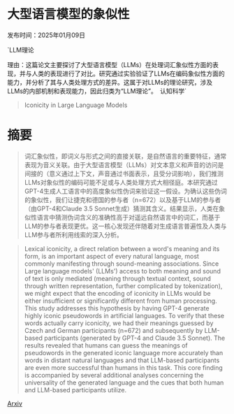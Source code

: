# 大型语言模型的象似性

发布时间：2025年01月09日

`LLM理论

理由：这篇论文主要探讨了大型语言模型（LLMs）在处理词汇象似性方面的表现，并与人类的表现进行了对比。研究通过实验验证了LLMs在编码象似性方面的能力，并分析了其与人类处理方式的差异。这属于对LLMs的理论研究，涉及LLMs的内部机制和表现能力，因此归类为“LLM理论”。` `认知科学`

> Iconicity in Large Language Models

# 摘要

> 词汇象似性，即词义与形式之间的直接关联，是自然语言的重要特征，通常表现为音义关联。由于大型语言模型（LLMs）对文本意义和声音的访问是间接的（意义通过上下文，声音通过书面表示，且受分词影响），我们推测LLMs对象似性的编码可能不足或与人类处理方式大相径庭。本研究通过GPT-4生成人工语言中的高度象似性伪词来验证这一假设。为确认这些伪词的象似性，我们让捷克和德国的参与者（n=672）以及基于LLM的参与者（由GPT-4和Claude 3.5 Sonnet生成）猜测其含义。结果显示，人类在象似性语言中猜测伪词含义的准确性高于对遥远自然语言中的词汇，而基于LLM的参与者表现更优。这一核心发现还伴随着对生成语言普遍性及人类与LLM参与者所利用线索的深入分析。

> Lexical iconicity, a direct relation between a word's meaning and its form, is an important aspect of every natural language, most commonly manifesting through sound-meaning associations. Since Large language models' (LLMs') access to both meaning and sound of text is only mediated (meaning through textual context, sound through written representation, further complicated by tokenization), we might expect that the encoding of iconicity in LLMs would be either insufficient or significantly different from human processing. This study addresses this hypothesis by having GPT-4 generate highly iconic pseudowords in artificial languages. To verify that these words actually carry iconicity, we had their meanings guessed by Czech and German participants (n=672) and subsequently by LLM-based participants (generated by GPT-4 and Claude 3.5 Sonnet). The results revealed that humans can guess the meanings of pseudowords in the generated iconic language more accurately than words in distant natural languages and that LLM-based participants are even more successful than humans in this task. This core finding is accompanied by several additional analyses concerning the universality of the generated language and the cues that both human and LLM-based participants utilize.

[Arxiv](https://arxiv.org/abs/2501.05643)